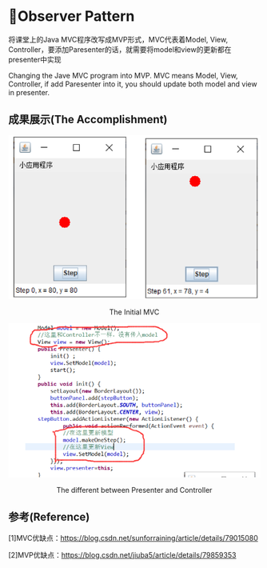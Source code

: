 # :eyes:Observer Pattern

将课堂上的Java MVC程序改写成MVP形式，MVC代表着Model, View, Controller，要添加Paresenter的话，就需要将model和view的更新都在presenter中实现

Changing the Jave MVC program into MVP. MVC means Model, View, Controller, if add Paresenter into it, you should update both model and view in presenter.



## 成果展示(The Accomplishment)

![image-20200811110247064](pics/image-20200811110247064.png)

<center>The Initial MVC</center>

![image-20200811110349214](pics/image-20200811110349214.png)

<center>The different between Presenter and Controller</center>









## 参考(Reference)

[1]MVC优缺点：https://blog.csdn.net/sunforraining/article/details/79015080

[2]MVP优缺点：https://blog.csdn.net/jiuba5/article/details/79859353